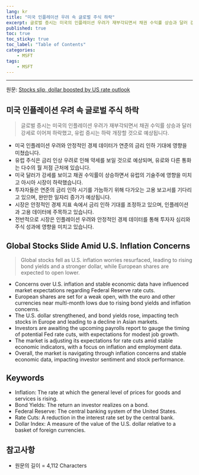 ```yaml
---
lang: kr
title: "미국 인플레이션 우려 속 글로벌 주식 하락"
excerpt: 글로벌 증시는 미국의 인플레이션 우려가 재부각되면서 채권 수익률 상승과 달러 강세로 이어져 하락했고, 유럽 증시는 하락 개장할 것으로 예상됩니다.
published: true
toc: true
toc_sticky: true
toc_label: "Table of Contents"
categories:
    - MSFT
tags:
    - MSFT
---
```


---

  원문: [Stocks slip, dollar boosted by US rate outlook](https://www.investing.com/news/economy-news/asian-stocks-slip-dollar-bolstered-by-us-rate-outlook-3801776)

## 미국 인플레이션 우려 속 글로벌 주식 하락

> 글로벌 증시는 미국의 인플레이션 우려가 재부각되면서 채권 수익률 상승과 달러 강세로 이어져 하락했고, 유럽 증시는 하락 개장할 것으로 예상됩니다.


- 미국 인플레이션 우려와 안정적인 경제 데이터가 연준의 금리 인하 기대에 영향을 미쳤습니다.
- 유럽 주식은 금리 인상 우려로 인해 약세를 보일 것으로 예상되며, 유로와 다른 통화는 다수의 월 저점 근처에 있습니다.
- 미국 달러가 강세를 보이고 채권 수익률이 상승하면서 유럽의 기술주에 영향을 미치고 아시아 시장이 하락했습니다.
- 투자자들은 연준의 금리 인하 시기를 가늠하기 위해 다가오는 고용 보고서를 기다리고 있으며, 완만한 일자리 증가가 예상됩니다.
- 시장은 안정적인 경제 지표 속에서 금리 인하 기대를 조정하고 있으며, 인플레이션과 고용 데이터에 주목하고 있습니다.
- 전반적으로 시장은 인플레이션 우려와 안정적인 경제 데이터를 통해 투자자 심리와 주식 성과에 영향을 미치고 있습니다.

## Global Stocks Slide Amid U.S. Inflation Concerns

> Global stocks fell as U.S. inflation worries resurfaced, leading to rising bond yields and a stronger dollar, while European shares are expected to open lower.


- Concerns over U.S. inflation and stable economic data have influenced market expectations regarding Federal Reserve rate cuts.
- European shares are set for a weak open, with the euro and other currencies near multi-month lows due to rising bond yields and inflation concerns.
- The U.S. dollar strengthened, and bond yields rose, impacting tech stocks in Europe and leading to a decline in Asian markets.
- Investors are awaiting the upcoming payrolls report to gauge the timing of potential Fed rate cuts, with expectations for modest job growth.
- The market is adjusting its expectations for rate cuts amid stable economic indicators, with a focus on inflation and employment data.
- Overall, the market is navigating through inflation concerns and stable economic data, impacting investor sentiment and stock performance.

## Keywords

- Inflation: The rate at which the general level of prices for goods and services is rising.
- Bond Yields: The return an investor realizes on a bond.
- Federal Reserve: The central banking system of the United States.
- Rate Cuts: A reduction in the interest rate set by the central bank.
- Dollar Index: A measure of the value of the U.S. dollar relative to a basket of foreign currencies.

## 참고사항

- 원문의 길이 = 4,112 Characters

